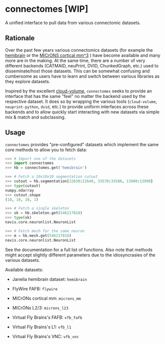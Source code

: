 # connectomes [WIP]
A unified interface to pull data from various connectomic datasets.

## Rationale
Over the past few years various connectomics datasets (for example the
[hemibrain](https://neuprint.janelia.org) or the
[MICrONS cortical mm^3](https://www.microns-explorer.org/cortical-mm3) ) have
become available and many more are in the making. At the same time, there are a
number of very different backends (CATMAID, neuPrint, DVID, ChunkedGraph, etc.)
used to disseminate/host those datasets. This can be somewhat confusing and
cumbersome as users have to learn and switch between various libraries as they
explore datasets.

Inspired by the excellent [cloud-volume](https://github.com/seung-lab/cloud-volume),
`connectomes` seeks to provide an interface that has the same "feel" no matter
the backend used by the respective dataset. It does so by wrapping the various
tools (`cloud-volume`, `neuprint-python`, `dvid`, etc.) to provide uniform
interfaces across these backends and to allow quickly start interacting with new
datasets via simple mix & match and subclassing.

## Usage
`connectomes` provides "pre-configured" datasets which implement the same
core methods to allow you to fetch data:

```Python
>>> # Import one of the datasets
>>> import connectomes
>>> hb = connectomes.get('hemibrain')

>>> # Fetch a 10x10x10 segmentation cutout
>>> cutout = hb.segmentation[22630:22640, 33570:33580, 13980:13990]
>>> type(cutout)
numpy.ndarray
>>> cutout.shape
(10, 10, 10, 1)

>>> # Fetch a single skeleton
>>> sk = hb.skeleton.get(546217818)
>>> type(sk)
navis.core.neuronlist.NeuronList

>>> # Fetch mesh for the same neuron
>>> m = hb.mesh.get(546217818)
navis.core.neuronlist.NeuronList
```

See the documentation for a full list of functions. Also note that methods might
accept slightly different parameters due to the idiosyncrasies of the various
datasets.

Available datasets:
- Janelia hemibrain dataset: `hemibrain`

- FlyWire FAFB: `flywire`

- MICrONs cortical mm: `microns_mm`
- MICrONs L2/3: `microns_l23`

- Virtual Fly Brains's FAFB: `vfb_fafb`
- Virtual Fly Brains's L1: `vfb_l1`
- Virtual Fly Brains's VNC: `vfb_vnc`
